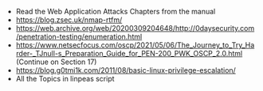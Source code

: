 - Read the Web Application Attacks Chapters from the manual
- https://blog.zsec.uk/nmap-rtfm/
- https://web.archive.org/web/20200309204648/http://0daysecurity.com/penetration-testing/enumeration.html
- https://www.netsecfocus.com/oscp/2021/05/06/The_Journey_to_Try_Harder-_TJnull-s_Preparation_Guide_for_PEN-200_PWK_OSCP_2.0.html
  (Continue on Section 17)
- https://blog.g0tmi1k.com/2011/08/basic-linux-privilege-escalation/
- All the Topics in linpeas script